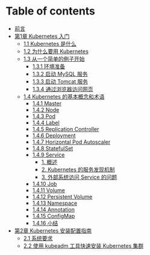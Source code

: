 # Table of contents

* [前言](README.md)
* [第1章 Kubernetes 入门](1-Kubernetes-Introduction/README.md)
    * [1.1 Kubernetes 是什么](1-Kubernetes-Introduction/1.1-What-is-Kubernetes.md)
    * [1.2 为什么要用 Kubernetes](1-Kubernetes-Introduction/1.2-Why-Kubernetes.md)
    * [1.3 从一个简单的例子开始](1-Kubernetes-Introduction/1.3-Start-with-a-simple-example/README.md)
        * [1.3.1 环境准备](1-Kubernetes-Introduction/1.3-Start-with-a-simple-example/1.3.1-Environmental-preparation.md)
        * [1.3.2 启动 MySQL 服务](1-Kubernetes-Introduction/1.3-Start-with-a-simple-example/1.3.2-Start-mysql-service.md)
        * [1.3.3 启动 Tomcat 服务](1-Kubernetes-Introduction/1.3-Start-with-a-simple-example/1.3.3-Start-tomcat-service.md)
        * [1.3.4 通过浏览器访问网页](1-Kubernetes-Introduction/1.3-Start-with-a-simple-example/1.3.4-Accessing-web-pages-through-a-browser.md)
    * [1.4 Kubernetes 的基本概念和术语](1-Kubernetes-Introduction/1.4-Basic-concepts-and-terms-of-kubernetes/README.md)
        * [1.4.1 Master]()
        * [1.4.2 Node]()
        * [1.4.3 Pod]()
        * [1.4.4 Label]()
        * [1.4.5 Replication Controller]()
        * [1.4.6 Deployment]()
        * [1.4.7 Horizontal Pod Autoscaler]()
        * [1.4.8 StatefulSet]()
        * [1.4.9 Service]()
            * [1. 概述]()
            * [2. Kubernetes 的服务发现机制]()
            * [3. 外部系统访问 Service 的问题]()
        * [1.4.10 Job]()
        * [1.4.11 Volume]()
        * [1.4.12 Persistent Volume]()
        * [1.4.13 Namespace]()
        * [1.4.14 Annotation]()
        * [1.4.15 ConfigMap]()
        * [1.4.16 小结]()
* [第2章 Kubernetes 安装配置指南](2-Kubernetes-Installation-configuration-guide/README.md)
    * [2.1 系统要求](2-Kubernetes-Installation-configuration-guide/2.1-system-requirements.md)
    * [2.2 使用 kubeadm 工具快速安装 Kubernetes 集群](2-Kubernetes-Installation-configuration-guide/2.2-Quick-installation-of-kubernetes-cluster-using-kubeadm-tool/README.md)
    
    